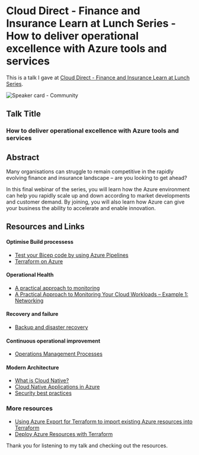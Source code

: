 # Cloud Direct - Finance and Insurance Learn at Lunch Series - How to deliver operational excellence with Azure tools and services

This is a talk I gave at [Cloud Direct - Finance and Insurance Learn at Lunch Series]([https://app.checkin.no/event/57096/community-tuesday](https://www.clouddirect.net/fsi-learn-at-lunch-series/)).

![Speaker card - Community](https://github.com/weeyin83/Presentations/assets/13692824/53c65cee-3a4e-4a0d-a245-b4b0c5d6e939)

## Talk Title

### How to deliver operational excellence with Azure tools and services

## Abstract
Many organisations can struggle to remain competitive in the rapidly evolving finance and insurance landscape – are you looking to get ahead?

In this final webinar of the series, you will learn how the Azure environment can help you rapidly scale up and down according to market developments and customer demand. By joining, you will also learn how Azure can give your business the ability to accelerate and enable innovation.

## Resources and Links

#### Optimise Build processess
- [Test your Bicep code by using Azure Pipelines](https://learn.microsoft.com/training/modules/test-bicep-code-using-azure-pipelines/)
- [Terraform on Azure](https://azure.microsoft.com/solutions/devops/terraform)

#### Operational Health
- [A practical approach to monitoring](https://www.microsoft.com/en-gb/industry/blog/technetuk/2023/05/03/a-practical-approach-to-monitoring-your-cloud-workloads/)
- [A Practical Approach to Monitoring Your Cloud Workloads – Example 1: Networking](https://www.microsoft.com/en-gb/industry/blog/technetuk/2023/06/28/a-practical-approach-to-monitoring-your-cloud-workloads-example-1-networking/)

#### Recovery and failure
- [Backup and disaster recovery](https://azure.microsoft.com/solutions/backup-and-disaster-recovery)

#### Continuous operational improvement
- [Operations Management Processes](https://learn.microsoft.com/azure/cloud-adoption-framework/manage/operational-fitness-review)

#### Modern Architecture
- [What is Cloud Native?](https://learn.microsoft.com/dotnet/architecture/cloud-native/definition)
- [Cloud Native Applications in Azure](https://azure.microsoft.com/solutions/cloud-native-apps)
- [Security best practices](https://learn.microsoft.com/azure/cloud-adoption-framework/secure/security-top-10)

### More resources
- [Using Azure Export for Terraform to import existing Azure resources into Terraform](https://www.techielass.com/using-azure-export-for-terraform-to-import-existing-azure-resources-into-terraform/)
- [Deploy Azure Resources with Terraform](https://www.techielass.com/deploy-azure-resources-with-terraform/)

Thank you for listening to my talk and checking out the resources.
